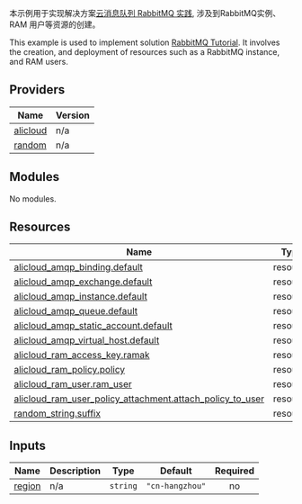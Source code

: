 <!-- DOCS_DESCRIPTION_CN -->
本示例用于实现解决方案[云消息队列 RabbitMQ 实践](https://www.aliyun.com/solution/tech-solution/rabbitmq-serverless),  涉及到RabbitMQ实例、RAM 用户等资源的创建。
<!-- DOCS_DESCRIPTION_CN -->

<!-- DOCS_DESCRIPTION_EN -->
This example is used to implement solution [RabbitMQ Tutorial](https://www.aliyun.com/solution/tech-solution/rabbitmq-serverless). It involves the creation, and deployment of resources such as a RabbitMQ instance, and RAM users.
<!-- DOCS_DESCRIPTION_EN -->

<!-- BEGIN_TF_DOCS -->
## Providers

| Name | Version |
|------|---------|
| <a name="provider_alicloud"></a> [alicloud](#provider\_alicloud) | n/a |
| <a name="provider_random"></a> [random](#provider\_random) | n/a |

## Modules

No modules.

## Resources

| Name | Type |
|------|------|
| [alicloud_amqp_binding.default](https://registry.terraform.io/providers/hashicorp/alicloud/latest/docs/resources/amqp_binding) | resource |
| [alicloud_amqp_exchange.default](https://registry.terraform.io/providers/hashicorp/alicloud/latest/docs/resources/amqp_exchange) | resource |
| [alicloud_amqp_instance.default](https://registry.terraform.io/providers/hashicorp/alicloud/latest/docs/resources/amqp_instance) | resource |
| [alicloud_amqp_queue.default](https://registry.terraform.io/providers/hashicorp/alicloud/latest/docs/resources/amqp_queue) | resource |
| [alicloud_amqp_static_account.default](https://registry.terraform.io/providers/hashicorp/alicloud/latest/docs/resources/amqp_static_account) | resource |
| [alicloud_amqp_virtual_host.default](https://registry.terraform.io/providers/hashicorp/alicloud/latest/docs/resources/amqp_virtual_host) | resource |
| [alicloud_ram_access_key.ramak](https://registry.terraform.io/providers/hashicorp/alicloud/latest/docs/resources/ram_access_key) | resource |
| [alicloud_ram_policy.policy](https://registry.terraform.io/providers/hashicorp/alicloud/latest/docs/resources/ram_policy) | resource |
| [alicloud_ram_user.ram_user](https://registry.terraform.io/providers/hashicorp/alicloud/latest/docs/resources/ram_user) | resource |
| [alicloud_ram_user_policy_attachment.attach_policy_to_user](https://registry.terraform.io/providers/hashicorp/alicloud/latest/docs/resources/ram_user_policy_attachment) | resource |
| [random_string.suffix](https://registry.terraform.io/providers/hashicorp/random/latest/docs/resources/string) | resource |

## Inputs

| Name | Description | Type | Default | Required |
|------|-------------|------|---------|:--------:|
| <a name="input_region"></a> [region](#input\_region) | n/a | `string` | `"cn-hangzhou"` | no |
<!-- END_TF_DOCS -->
